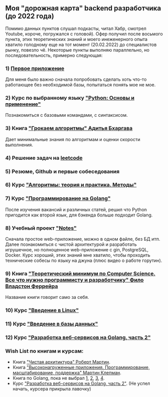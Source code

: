 ## Моя "дорожная карта" backend разработчика (до 2022 года)
Помимо данных пунктов слушал подкасты, читал Хабр, смотрел Youtube, короче, погружался с головой).
Офер получил после восьмого пункта, этих теоретических знаний и моего инеженерного опыта хватило голодному еще на тот момент (20.02.2022) до специалистов рынку, повезло чё.
Некоторые пункты выполняю параллельно, но последовательность, примерно следующая:

### 1) [Первое приложение](https://github.com/IgorAleksandroff/MobileApp)
Для меня было важно сначала попробовать сделать хоть что-то работающее без необходимой базы, попытаться понять мое не мое.
### 2) Курс по выбранному языку ["Python: Основы и применение"](https://stepik.org/course/512)
Познакомиться с базовыми командами, с синтаксисом.
### 3) Книга ["Грокаем алгоритмы" Адитья Бхаргава](https://www.litres.ru/aditya-bhargava/grokaem-algoritmy-illustrirovannoe-posobie-dlya-p-39158380/)
Дает минимальные знания по алгоритмам и оценки скорости выполнения.
### 4) Решение задач на [leetcode](https://leetcode.com/problemset/all/)
### 5) Резюме, Github и первые собеседования
### 6) Курс ["Алгоритмы: теория и практика. Методы"](https://stepik.org/course/217)
### 7) Курс ["Программирование на Golang"](https://stepik.org/course/54403/info)
После изучения вакансий и различных статей, решил что Python пригодится как второй язык, для бэкенда больше подходит Golang. 
### 8) Учебный проект ["Notes"](https://github.com/IgorAleksandroff/go-html-notes)
Сначала простое web-приложение, можно в одном файле, без БД итп. Далее познакомиться с чистой архитектурой и разработать игрушечное, но полноценное web-приложение с gin, PostgreSQL, Docker.
Курс хороший, этих знаний мне хватило, чтобы проходить технические собесы по языку на джуна (плюс видео о работе горутин).
### 9) Книга ["Теоретический минимум по Computer Science. Все что нужно программисту и разработчику" Фило Владстон Феррейра](https://www.litres.ru/vladston-ferreyra-fi/teoreticheskiy-minimum-po-computer-science-v-34946144/otzivi/)
Название книги говорит само за себя.
### 10) Курс ["Введение в Linux"](https://stepik.org/course/73)
### 11) Курс ["Введение в базы данных"](https://stepik.org/course/551)
### 12) Курс ["Разработка веб-сервисов на Golang, часть 2"](https://www.coursera.org/learn/golang-webservices-1)

### Wish List по книгам и курсам:
* Книга ["Чистая архитиктура" Роберт Мартин](https://www.litres.ru/robert-s-martin/chistaya-arhitektura-iskusstvo-razrabotki-program-39113892/).
* Книга ["Высоконагруженные приложения. Программирование, масштабирование, поддержка" Мартин Клепман](https://www.litres.ru/martin-kleppman-1733/vysokonagruzhennye-prilozheniya-programmirov-39100996/).
* Книга по Golang, пока не выбрал [1](https://www.amazon.com/Ultimate-Go-Notebook-William-Kennedy/dp/1737384426), [2](https://www.amazon.com/Go-Action-William-Kennedy/dp/1617291781), [3](https://www.litres.ru/mihalis-cukalos-27713196/golang-dlya-profi-64073297/), [4](https://www.amazon.com/Programming-Language-Addison-Wesley-Professional-Computing/dp/0134190440).
* Курс ["Разработка веб-сервисов на Golang, часть 2"](https://www.coursera.org/learn/golang-webservices-2). (Не успел начать, курсера прикрыла лавочку)
